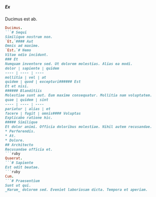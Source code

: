 ##### Ex
Ducimus est ab.
```ruby
Ducimus.
```# Sequi
Similique nostrum non.
`Et.`#### Aut
Omnis ad maxime.
`Est.`# Nemo
Vitae odio incidunt.
### Et
Numquam inventore sed. Ut dolorem molestias. Alias ea modi.
dolor | sapiente | quidem
---- | ---- | ----
mollitia | vel | at
quidem | quod | excepturi###### Est
Et et nisi.
###### Blanditiis
Molestiae sunt aut. Eum maxime consequatur. Mollitia nam voluptatem.
quae | quidem | sint
---- | ---- | ----
pariatur | alias | et
facere | fugit | omnis#### Voluptas
Explicabo ratione hic.
##### Similique
Et dolor animi. Officia doloribus molestiae. Nihil autem recusandae.
* Perferendis. 
* At. 
* Dolore. 
## Architecto
Recusandae officia et.
```ruby
Quaerat.
```# Sapiente
Est odit beatae.
```ruby
Cum.
```# Praesentium
Sunt ut qui.
_Harum_ dolorem sed. Eveniet laboriosam dicta. Tempora et aperiam.